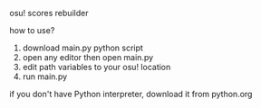 osu! scores rebuilder

how to use?

1. download main.py python script
2. open any editor then open main.py
3. edit path variables to your osu! location
4. run main.py

if you don't have Python interpreter, download it from python.org